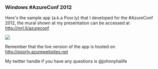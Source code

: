 ### Windows #AzureConf 2012

Here's the sample app (a.k.a Poor.ly) that I developed for the #AzureConf 2012, the mural 
shown at my presentation can be accessed at http://mrl.li/azureconf.

![](http://puu.sh/1qepP)


Remember that the live version of the app is hosted on http://poorly.azurewebsites.net

My twitter handle if you have any questions is @johnnyhalife